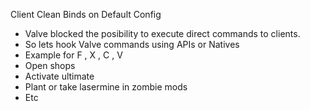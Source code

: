 Client Clean Binds on Default Config 
- Valve blocked the posibility to execute direct commands to clients.
- So lets hook Valve commands using APIs or Natives 
- Example for F , X , C , V 
- Open shops
- Activate ultimate
- Plant or take lasermine in zombie mods
- Etc 
